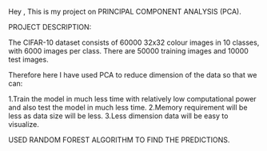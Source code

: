Hey , This is my project on PRINCIPAL COMPONENT ANALYSIS (PCA). 

PROJECT DESCRIPTION:

The CIFAR-10 dataset consists of 60000 32x32 colour images in 10 classes, with 6000 images per class. There are 50000 training images and 10000 test images.

Therefore here I have used PCA to reduce dimension of the data so that we can:

1.Train the model in much less time with relatively low computational power and also test the model in much less time.
2.Memory requirement will be less as data size will be less.
3.Less dimension data will be easy to visualize.

USED RANDOM FOREST ALGORITHM TO FIND THE PREDICTIONS. 
